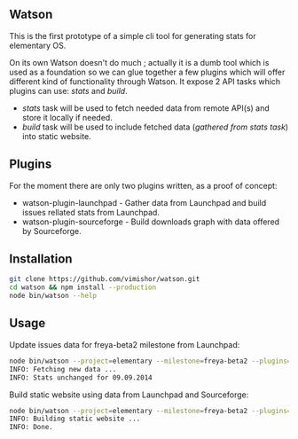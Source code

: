 ## Watson

This is the first prototype of a simple cli tool for generating stats for elementary OS.

On its own Watson doesn't do much ; actually it is a dumb tool which is used as a foundation so we can glue together a few plugins which will offer different kind of functionality through Watson. It expose 2 API tasks which plugins can use: *stats* and *build*.

- *stats* task will be used to fetch needed data from remote API(s) and store it locally if needed.
- *build* task will be used to include fetched data (*gathered from stats task*) into static website.

## Plugins

For the moment there are only two plugins written, as a proof of concept:

- watson-plugin-launchpad - Gather data from Launchpad and build issues rellated stats from Launchpad.
- watson-plugin-sourceforge - Build downloads graph with data offered by Sourceforge.


## Installation

```bash
git clone https://github.com/vimishor/watson.git
cd watson && npm install --production
node bin/watson --help
```

## Usage

Update issues data for freya-beta2 milestone from Launchpad:

```bash
node bin/watson --project=elementary --milestone=freya-beta2 --plugins=launchpad update
INFO: Fetching new data ...
INFO: Stats unchanged for 09.09.2014
```

Build static website using data from Launchpad and Sourceforge:

```bash
node bin/watson --project=elementary --milestone=freya-beta2 --plugins=launchpad,sourceforge build
INFO: Building static website ...
INFO: Done.
```
